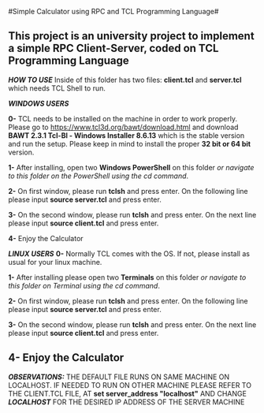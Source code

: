 #Simple Calculator using RPC and TCL Programming Language#

This project is an university project to implement a **simple RPC Client-Server**, coded on **TCL Programming Language**
-----------------------------------------------------------------------
**_HOW TO USE_**
Inside of this folder has two files: **client.tcl** and **server.tcl** which needs TCL Shell to run.

**_WINDOWS USERS_**

**0-** TCL needs to be installed on the machine in order to work properly. Please go to https://www.tcl3d.org/bawt/download.html and download **BAWT 2.3.1 Tcl-Bl - Windows Installer 8.6.13** which is the stable version and run the setup. Please keep in mind to install the proper **32 bit or 64 bit** version.

**1-** After installing, open two **Windows PowerShell** on this folder _or navigate to this folder on the PowerShell using the cd command_.

**2-** On first window, please run **tclsh** and press enter. On the following line please input **source server.tcl** and press enter.

**3-** On the second window, please run **tclsh** and press enter. On the next line please input **source client.tcl** and press enter.

**4-** Enjoy the Calculator


**_LINUX USERS_**
**0-** Normally TCL comes with the OS. If not, please install as usual for your linux machine.

**1-** After installing please open two **Terminals** on this folder _or navigate to this folder on Terminal using the cd command_.

**2-** On first window, please run **tclsh** and press enter. On the following line please input **source server.tcl** and press enter.

**3-** On the second window, please run **tclsh** and press enter. On the next line please input **source client.tcl** and press enter.

**4-** Enjoy the Calculator
-----------------------------------------------------------------------

**_OBSERVATIONS:_**
THE DEFAULT FILE RUNS ON SAME MACHINE ON LOCALHOST. IF NEEDED TO RUN ON OTHER MACHINE PLEASE REFER TO THE CLIENT.TCL FILE, AT **set server_address "localhost"** AND CHANGE **_LOCALHOST_** FOR THE DESIRED IP ADDRESS OF THE SERVER MACHINE
